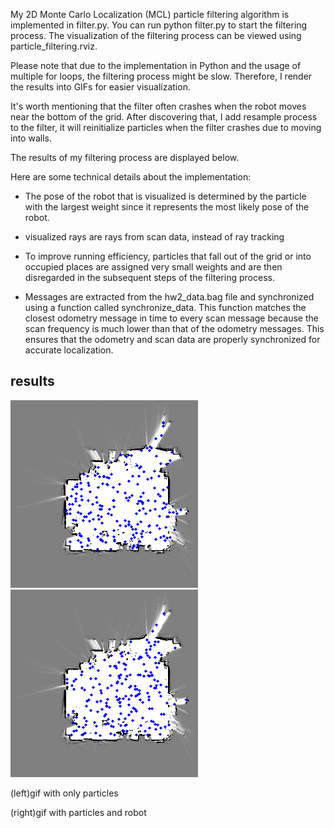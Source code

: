 My 2D Monte Carlo Localization (MCL) particle filtering algorithm is implemented in filter.py. You can run python filter.py to start the filtering process. The visualization of the filtering process can be viewed using particle_filtering.rviz.

Please note that due to the implementation in Python and the usage of multiple for loops, the filtering process might be slow. Therefore, I render the results into GIFs for easier visualization.

It's worth mentioning that the filter often crashes when the robot moves near the bottom of the grid. After discovering that, I add resample process to the filter, it will reinitialize particles when the filter crashes due to moving into walls.

The results of my filtering process are displayed below.

Here are some technical details about the implementation:

- The pose of the robot that is visualized is determined by the particle with the largest weight since it represents the most likely pose of the robot.

- visualized rays are rays from scan data, instead of ray tracking

- To improve running efficiency, particles that fall out of the grid or into occupied places are assigned very small weights and are then disregarded in the subsequent steps of the filtering process.

- Messages are extracted from the hw2_data.bag file and synchronized using a function called synchronize_data. This function matches the closest odometry message in time to every scan message because the scan frequency is much lower than that of the odometry messages. This ensures that the odometry and scan data are properly synchronized for accurate localization.

## results
![particles](gifs/particles.gif) ![particles](gifs/particles_robot.gif)

(left)gif with only particles 

(right)gif with particles and robot

